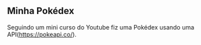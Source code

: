 ## Minha Pokédex

Seguindo um mini curso do Youtube fiz uma Pokédex usando uma API(https://pokeapi.co/).
